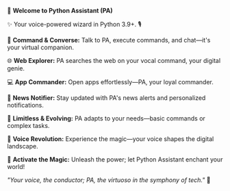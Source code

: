 🚀 **Welcome to Python Assistant (PA)**

✨ Your voice-powered wizard in Python 3.9+. 🎙️

🔮 **Command & Converse:**
   Talk to PA, execute commands, and chat—it's your virtual companion.

🌐 **Web Explorer:**
   PA searches the web on your vocal command, your digital genie.

💻 **App Commander:**
   Open apps effortlessly—PA, your loyal commander.

🌅 **News Notifier:**
   Stay updated with PA's news alerts and personalized notifications.

🌈 **Limitless & Evolving:**
   PA adapts to your needs—basic commands or complex tasks.

🎉 **Voice Revolution:**
   Experience the magic—your voice shapes the digital landscape.

🚀 **Activate the Magic:**
   Unleash the power; let Python Assistant enchant your world!

*"Your voice, the conductor; PA, the virtuoso in the symphony of tech."* 🌌
